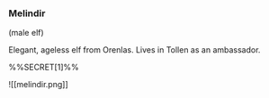 ### Melindir
(male elf)

Elegant, ageless elf from Orenlas. Lives in Tollen as an ambassador.

%%SECRET[1]%%

![[melindir.png]]